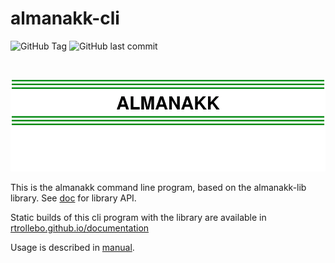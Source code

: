 # almanakk-cli

![GitHub Tag](https://img.shields.io/github/v/tag/rtrollebo/almanakk-cli)
![GitHub last commit](https://img.shields.io/github/last-commit/rtrollebo/almanakk-cli)

<br/>
<p align="center">
  <img src="assets/almanakk.svg" alt="almanakk log"/>
</p>

This is the almanakk command line program, based on the almanakk-lib library. See [doc](doc/index.html) for library API. 

Static builds of this cli program with the library are available in [rtrollebo.github.io/documentation](https://rtrollebo.github.io/documentation/)

Usage is described in [manual](manual.md). 